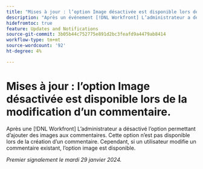 ```yaml
---
title: "Mises à jour : l’option Image désactivée est disponible lors de la modification d’un commentaire"
description: "Après un événement [!DNL Workfront] L’administrateur a désactivé l’option permettant d’ajouter des images aux commentaires. Cette option n’est pas disponible lors de la création d’un commentaire. Cependant, si un utilisateur modifie un commentaire existant, l’option image est disponible."
hidefromtoc: true
feature: Updates and Notifications
source-git-commit: 3b05b44c752775e891d2bc3feafd9a4479ab8414
workflow-type: tm+mt
source-wordcount: '92'
ht-degree: 4%

---
```



# Mises à jour : l’option Image désactivée est disponible lors de la modification d’un commentaire.

Après une [!DNL Workfront] L’administrateur a désactivé l’option permettant d’ajouter des images aux commentaires. Cette option n’est pas disponible lors de la création d’un commentaire. Cependant, si un utilisateur modifie un commentaire existant, l’option image est disponible.

_Premier signalement le mardi 29 janvier 2024._
